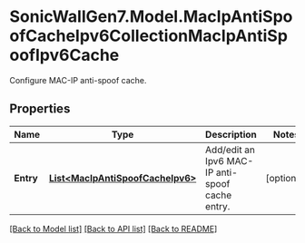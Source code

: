 # SonicWallGen7.Model.MacIpAntiSpoofCacheIpv6CollectionMacIpAntiSpoofIpv6Cache
Configure MAC-IP anti-spoof cache.

## Properties

Name | Type | Description | Notes
------------ | ------------- | ------------- | -------------
**Entry** | [**List&lt;MacIpAntiSpoofCacheIpv6&gt;**](MacIpAntiSpoofCacheIpv6.md) | Add/edit an Ipv6 MAC-IP anti-spoof cache entry. | [optional] 

[[Back to Model list]](../README.md#documentation-for-models) [[Back to API list]](../README.md#documentation-for-api-endpoints) [[Back to README]](../README.md)

